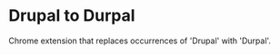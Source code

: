 Drupal to Durpal
=============

Chrome extension that replaces occurrences of 'Drupal' with 'Durpal'.

